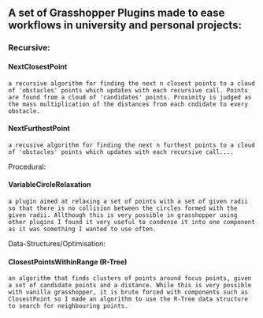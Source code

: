 ## A set of Grasshopper Plugins made to ease workflows in university and personal projects:
### Recursive:
  #### NextClosestPoint
    a recursive algorithm for finding the next n closest points to a cloud of 'obstacles' points which updates with each recursive call. Points are found from a cloud of 'candidates' points. Proximity is judged as the mass multiplication of the distances from each cndidate to every obstacle.
  #### NextFurthestPoint
    a recusive algorithm for finding the next n furthest points to a cloud of 'obstacles' points which updates with each recursive call....
Procedural:
  #### VariableCircleRelaxation
    a plugin aimed at relaxing a set of points with a set of given radii so that there is no collision between the circles formed with the given radii. Allthough this is very possible in grasshopper using other plugins I found it very useful to condense it into one component as it was something I wanted to use often.
Data-Structures/Optimisation:
  #### ClosestPointsWithinRange (R-Tree)
    an algorithm that finds clusters of points around focus points, given a set of candidate points and a distance. While this is very possible with vanilla grasshopper, it is brute forced with components such as ClosestPoint so I made an algorithm to use the R-Tree data structure to search for neighbouring points.
    
